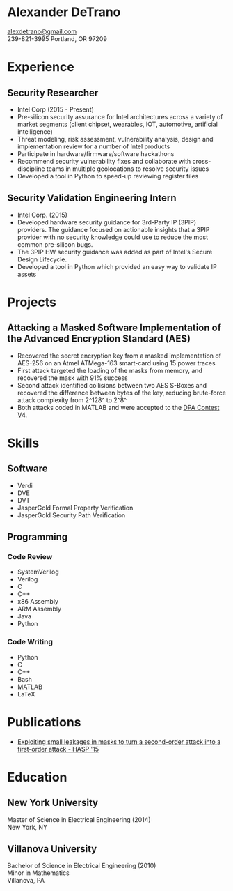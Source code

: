 Alexander DeTrano  
==================
alexdetrano@gmail.com  
239-821-3995
Portland, OR 97209  

Experience
==========
Security Researcher
-------------------
* Intel Corp (2015 - Present)
* Pre-silicon security assurance for Intel architectures across a variety of market segments (client chipset, wearables, IOT, automotive, artificial intelligence)
* Threat modeling, risk assessment, vulnerability analysis, design and implementation review for a number of Intel products 
* Participate in hardware/firmware/software hackathons 
* Recommend security vulnerability fixes and collaborate with cross-discipline teams in multiple geolocations to resolve security issues 
* Developed a tool in Python to speed-up reviewing register files 

Security Validation Engineering Intern
--------------------------------------
* Intel Corp. (2015)
* Developed hardware security guidance for 3rd-Party IP (3PIP) providers.  The guidance focused on actionable insights that a 3PIP provider with no security knowledge could use to reduce the most common pre-silicon bugs.
* The 3PIP HW security guidance was added as part of Intel's Secure Design Lifecycle.
* Developed a tool in Python which provided an easy way to validate IP assets

Projects
========
Attacking a Masked Software Implementation of the Advanced Encryption Standard (AES)
------------------------------------------------------------------------------------
* Recovered the secret encryption key from a masked implementation of AES-256 on an Atmel ATMega-163
smart-card using 15 power traces
* First attack targeted the loading of the masks from memory, and recovered the mask with 91% success
* Second attack identified collisions between two AES S-Boxes and recovered the difference between bytes of
the key, reducing brute-force attack complexity from 2^128^ to 2^8^
* Both attacks coded in MATLAB and were accepted to the [DPA Contest V4](http://www.dpacontest.org/home/index.html).

Skills
======
Software
--------
* Verdi
* DVE
* DVT
* JasperGold Formal Property Verification
* JasperGold Security Path Verification

Programming
-----------
### Code Review
* SystemVerilog
* Verilog
* C
* C++
* x86 Assembly
* ARM Assembly
* Java
* Python

### Code Writing
* Python
* C
* C++
* Bash
* MATLAB
* LaTeX

Publications
============
* [Exploiting small leakages in masks to turn a second-order attack into a first-order attack - HASP '15
](http://dl.acm.org/citation.cfm?id=2768573)

Education
=========
New York University
-------------------
Master of Science in Electrical Engineering (2014)  
New York, NY

Villanova University
--------------------
Bachelor of Science in Electrical Engineering (2010)     
Minor in Mathematics  
Villanova, PA
